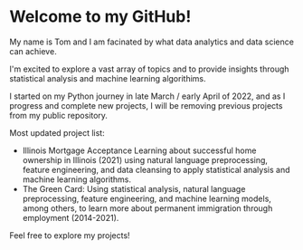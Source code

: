 # Welcome to my GitHub!

My name is Tom and I am facinated by what data analytics and data science can achieve. 

I'm excited to explore a vast array of topics and to provide insights through statistical analysis and machine learning algorithims.

I started on my Python journey in late March / early April of 2022, and as I progress and complete new projects, I will be removing previous projects from my public repository.

Most updated project list:
- Illinois Mortgage Acceptance
      Learning about successful home ownership in Illinois (2021) using natural language preprocessing, feature engineering, and data cleansing to apply statistical analysis and machine learning algorithms.
- The Green Card:
      Using statistical analysis, natural language preprocessing, feature engineering, and machine learning models, among others, to learn more about permanent immigration through employment (2014-2021).

Feel free to explore my projects!

<!---
tdyk9098/tdyk9098 is a ✨ special ✨ repository because its `README.md` (this file) appears on your GitHub profile.
You can click the Preview link to take a look at your changes.
--->
